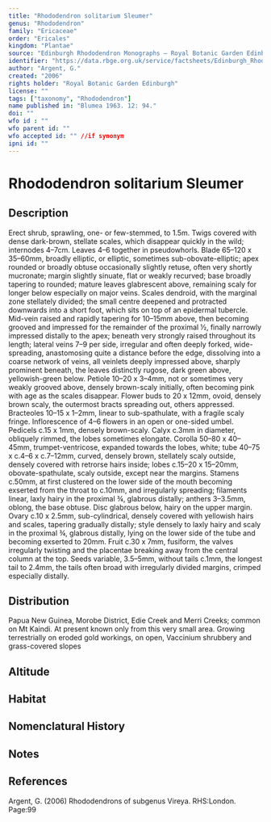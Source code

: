 ```yaml
---
title: "Rhododendron solitarium Sleumer"
genus: "Rhododendron"
family: "Ericaceae"
order: "Ericales"
kingdom: "Plantae"
source: "Edinburgh Rhododendron Monographs – Royal Botanic Garden Edinburgh"
identifier: "https://data.rbge.org.uk/service/factsheets/Edinburgh_Rhododendron_Monographs.xhtml"
author: "Argent, G."
created: "2006"
rights holder: "Royal Botanic Garden Edinburgh"
license: ""
tags: ["taxonomy", "Rhododendron"]
name published in: "Blumea 1963. 12: 94."
doi: ""
wfo id : ""
wfo parent id: ""
wfo accepted id: "" //if synonym                      
ipni id: ""
---
```


                       

# Rhododendron solitarium Sleumer

## Description
Erect shrub, sprawling, one- or few-stemmed, to 1.5m. Twigs covered with dense dark-brown, stellate scales, which disappear quickly in the wild; internodes 4–7cm. Leaves 4–6 together in pseudowhorls. Blade 65–120 x 35–60mm, broadly elliptic, or elliptic, sometimes sub-obovate-elliptic; apex rounded or broadly obtuse occasionally slightly retuse, often very shortly mucronate; margin slightly sinuate, flat or weakly recurved; base broadly tapering to rounded; mature leaves glabrescent above, remaining scaly for longer below especially on major veins. Scales dendroid, with the marginal zone stellately divided; the small centre deepened and protracted downwards into a short foot, which sits on top of an epidermal tubercle. Mid-vein raised and rapidly tapering for 10–15mm above, then becoming grooved and impressed for the remainder of the proximal ½, finally narrowly impressed distally to the apex; beneath very strongly raised throughout its length; lateral veins 7–9 per side, irregular and often deeply forked, wide-spreading, anastomosing quite a distance before the edge, dissolving into a coarse network of veins, all veinlets deeply impressed above, sharply prominent beneath, the leaves distinctly rugose, dark green above, yellowish-green below. Petiole 10–20 x 3–4mm, not or sometimes very weakly grooved above, densely brown-scaly initially, often becoming pink with age as the scales disappear. Flower buds to 20 x 12mm, ovoid, densely brown scaly, the outermost bracts spreading out, others appressed. Bracteoles 10–15 x 1–2mm, linear to sub-spathulate, with a fragile scaly fringe. Inflorescence of 4–6 flowers in an open or one-sided umbel. Pedicels c.15 x 1mm, densely brown-scaly. Calyx c.3mm in diameter, obliquely rimmed, the lobes sometimes elongate. Corolla 50–80 x 40–45mm, trumpet-ventricose, expanded towards the lobes, white; tube 40–75 x c.4–6 x c.7–12mm, curved, densely brown, stellately scaly outside, densely covered with retrorse hairs inside; lobes c.15–20 x 15–20mm, obovate-­spathulate, scaly outside, except near the margins. Stamens c.50mm, at first clustered on the lower side of the mouth becoming exserted from the throat to c.10mm, and irregularly spreading; filaments linear, laxly hairy in the proximal ¾, glabrous distally; anthers 3–3.5mm, oblong, the base obtuse. Disc glabrous below, hairy on the upper margin. Ovary c.10 x 2.5mm, sub-cylindrical, densely covered with yellowish hairs and scales, tapering gradually distally; style densely to laxly hairy and scaly in the proximal ¾, glabrous distally, lying on the lower side of the tube and becoming exserted to 20mm. Fruit c.30 x 7mm, fusiform, the valves irregularly twisting and the placentae breaking away from the central column at the top. Seeds variable, 3.5–5mm, without tails c.1mm, the longest tail to 2.4mm, the tails often broad with irregularly divided margins, crimped especially distally.

## Distribution
Papua New Guinea, Morobe District, Edie Creek and Merri Creeks; common on Mt Kaindi. At present known only from this very small area. Growing terrestrially on eroded gold workings, on open, Vaccinium shrubbery and grass-covered slopes

## Altitude


## Habitat


## Nomenclatural History

                       
## Notes


## References

Argent, G. (2006) Rhododendrons of subgenus Vireya. RHS:London. Page:99
